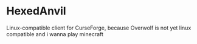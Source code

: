 # HexedAnvil
Linux-compatible client for CurseForge, because Overwolf is not yet linux compatible and i wanna play minecraft
